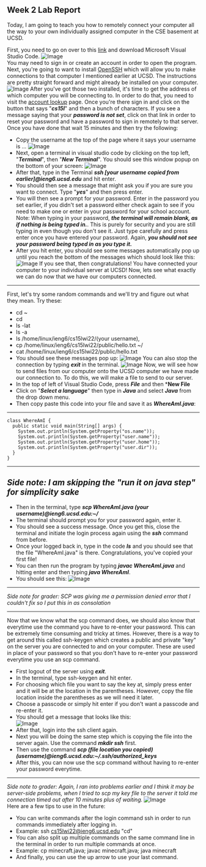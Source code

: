 ##  Week 2 Lab Report
Today, I am going to teach you how to remotely connect your computer all the way to your own individually assigned computer in the CSE basement at UCSD. 

First, you need to go on over to this [link](https://code.visualstudio.com/) and download Microsoft Visual Studio Code.
![Image](downloadvisualstudiocode.PNG)
<br />
You may need to sign in or create an account in order to open the program.
<br />
Next, you're going to want to install [OpenSSH](https://docs.microsoft.com/en-us/windows-server/administration/openssh/openssh_install_firstuse) which will allow you to make connections to that computer I mentioned earlier at UCSD. The instructions are pretty straight forward and might already be installed on your computer.
![Image](installSSH.PNG)
After you've got those two installed, it's time to get the address of which computer you will be connecting to. In order to do that, you need to visit the [account lookup](https://sdacs.ucsd.edu/~icc/index.php) page. Once you're there sign in and click on the button that says "***cs15l***" and then a bunch of characters. If you see a message saying that your ***password is not set***, click on that link in order to reset your password and have a password to sign in remotely to that server. Once you have done that wait 15 minutes and then try the following:
* Copy the username at the top of the page where it says your username is ...
![Image](username.PNG)
* Next, open a terminal in visual studio code by clicking on the top left, "***Terminal***", then "***New Terminal***". You should see this window popup on the bottom of your screen:
![Image](terminal.PNG)
* After that, type in the Terminal ***ssh [your username copied from earlier]@ieng6.ucsd.edu*** and hit enter.
* You should then see a message that might ask you if you are sure you want to connect. Type "***yes***" and then press enter.
* You will then see a prompt for your password. Enter in the password you set earlier, if you didn't set a password either check again to see if you need to make one or enter in your password for your school account. Note: When typing in your password, ***the terminal will remain blank, as if nothing is being typed in.***. This is purely for security and you are still typing in even though you don't see it. Just type carefully and press enter once you have entered your password. Again, ***you should not see your password being typed in as you type it.***
* After you hit enter, you should see some messages automatically pop up until you reach the bottom of the messages which should look like this:
![Image](successmessage.PNG)
If you see that, then congratulations! You have connected your computer to your individual server at UCSD! Now, lets see what exactly we can do now that we have our computers connected.
---
First, let's try some random commands and we'll try and figure out what they mean.
Try these: 
* cd ~
* cd
* ls -lat
* ls -a
* ls /home/linux/ieng6/cs15lwi22/(your username), 
* cp /home/linux/ieng6/cs15lwi22/public/hello.txt ~/
* cat /home/linux/ieng6/cs15lwi22/public/hello.txt
* You should see these messages pop up:
![Image](commands.PNG)
You can also stop the connection by typing ***exit*** in the terminal.
![Image](exit.PNG)
Now, we will see how to send files from our computer onto the UCSD computer we have made our connection to. To do this, we will make a file to send to our server. 
* In the top of left of Visual Studio Code, press ***File*** and then ***New File**
* Click on "***Select a language***" then type in ***Java*** and select ***Java*** from the drop down menu. 
* Then copy paste this code into your file and save it as ***WhereAmI.java***:
---
```
class WhereAmI {
  public static void main(String[] args) {
    System.out.println(System.getProperty("os.name"));
    System.out.println(System.getProperty("user.name"));
    System.out.println(System.getProperty("user.home"));
    System.out.println(System.getProperty("user.dir"));
  }
}
```
---
*Side note: I am skipping the "run it on java step" for simplicity sake*
---
* Then in the terminal, type ***scp WhereAmI.java (your username)@ieng6.ucsd.edu:~/***
* The terminal should prompt you for your password again, enter it.
* You should see a success message. Once you get this, close the terminal and initiate the login process again using the ***ssh*** command from before.
* Once your logged back in, type in the code ***ls*** and you should see that the file "WhereAmI.java" is there. Congratulations, you've copied your first file!
* You can then run the program by typing ***javac WhereAmI.java*** and hitting enter and then typing ***java WhereAmI***.
* You should see this:
![Image](scpsuccess.PNG)
***
*Side note for grader: SCP was giving me a permission denied error that I couldn't fix so I put this in as consolation*
***
Now that we know what the scp command does, we should also know that everytime use the command you have to re-enter your password. This can be extremely time consuming and tricky at times. However, there is a way to get around this called ssh-keygen which creates a public and private "key" on the server you are connected to and on your computer. These are used in place of your password so that you don't have to re-enter your password everytime you use an scp command.
* First logout of the server using ***exit***.
* In the terminal, type ssh-keygen and hit enter.
* For choosing which file you want to say the key at, simply press enter and it will be at the location in the parentheses. However, copy the file location inside the parentheses as we will need it later.
* Choose a passcode or simply hit enter if you don't want a passcode and re-enter it.
* You should get a message that looks like this:\
![Image](privatekey.png)
* After that, login into the ssh client again.
* Next you will be doing the same step which is copying the file into the server again. Use the command ***mkdir ssh*** first.
* Then use the command ***scp (file location you copied) (username)@ieng6.ucsd.edu:~/.ssh/authorized_keys***
* After this, you can now use the scp command without having to re-enter your password everytime.
***
*Side note to grader: Again, I ran into problems earlier and I think it may be server-side problems, when I tried to scp my key file to the server it told me connection timed out after 10 minutes plus of waiting.*
![Image](fail.PNG)
<br />
Here are a few tips to use in the future:
* You can write commands after the login command ssh in order to run commands immediately after logging in. 
* Example: ssh cs15lwi22@ieng6.ucsd.edu "cd"
* You can also split up multiple commands on the same command line in the terminal in order to run multiple commands at once.
* Example: cp minecraft.java; javac minecraft.java; java minecraft
* And finally, you can use the up arrow to use your last command.
